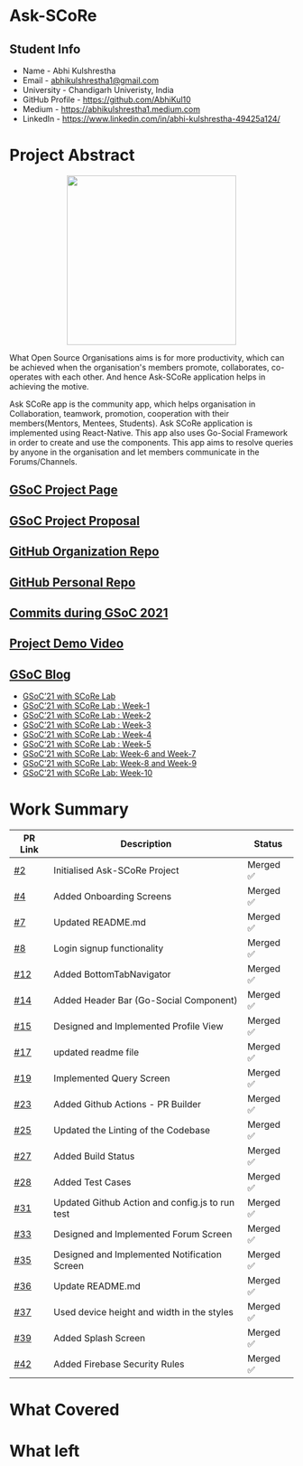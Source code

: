 # Ask-SCoRe

## Student Info 
- Name - Abhi Kulshrestha
- Email - abhikulshrestha1@gmail.com
- University - Chandigarh Univeristy, India
- GitHub Profile - https://github.com/AbhiKul10
- Medium - https://abhikulshrestha1.medium.com
- LinkedIn - https://www.linkedin.com/in/abhi-kulshrestha-49425a124/

# Project Abstract

<p align="center">
  <img src="https://user-images.githubusercontent.com/40908684/120924798-0fd67e80-c6f3-11eb-94a5-554566c205dd.png" width="300">
</p>

What Open Source Organisations aims is for more productivity, which can be achieved when the organisation's members promote, collaborates, co-operates with each other. And hence Ask-SCoRe application helps in achieving the motive.

Ask SCoRe app is the community app, which helps organisation in Collaboration, teamwork, promotion, cooperation with their members(Mentors, Mentees, Students). Ask SCoRe application is implemented using React-Native. This app also uses Go-Social Framework in order to create and use the components. This app aims to resolve queries by anyone in the organisation and let members communicate in the Forums/Channels.

## [GSoC Project Page](https://summerofcode.withgoogle.com/projects/#5094755685367808)

## [GSoC Project Proposal](https://docs.google.com/document/d/16V9DCgARl8OXyWfPg7x3Qq-zL7CDoso3Zt6TAX9NiZg/edit?usp=sharing)

## [GitHub Organization Repo](https://github.com/scorelab/Ask-SCoRe)

## [GitHub Personal Repo](https://github.com/AbhiKul10/Ask-SCoRe)

## [Commits during GSoC 2021](https://github.com/scorelab/Ask-SCoRe/commits?author=AbhiKul10)

## [Project Demo Video](http://LinkToDemoVideo)

## [GSoC Blog](https://medium.com/@abhikulshrestha1)

- [GSoC’21 with SCoRe Lab](https://medium.com/scorelab/gsoc21-with-score-lab-99e08fb51860)
- [GSoC’21 with SCoRe Lab : Week-1](https://medium.com/scorelab/gsoc21-with-score-lab-week-1-b13adb1d3a6e)
- [GSoC’21 with SCoRe Lab : Week-2](https://medium.com/scorelab/gsoc21-with-score-lab-week-2-f5553b2c83a)
- [GSoC’21 with SCoRe Lab : Week-3](https://medium.com/scorelab/gsoc21-with-score-lab-week-3-bec11e7e6884)
- [GSoC’21 with SCoRe Lab : Week-4](https://medium.com/scorelab/gsoc21-with-score-lab-week-4-1a5787b469a8)
- [GSoC’21 with SCoRe Lab : Week-5](https://medium.com/scorelab/gsoc21-with-score-lab-week-5-5028a2755217)
- [GSoC’21 with SCoRe Lab: Week-6 and Week-7](https://medium.com/scorelab/gsoc21-with-score-lab-week-6-and-week-7-5d2be62b12e9)
- [GSoC’21 with SCoRe Lab: Week-8 and Week-9](https://abhikulshrestha1.medium.com/gsoc21-with-score-lab-week-8-and-week-9-7a0fb55ca62d)
- [GSoC’21 with SCoRe Lab: Week-10](https://abhikulshrestha1.medium.com/gsoc21-with-score-lab-week-10-a162826300b3)

# Work Summary

| PR Link                                                                                                                                                              | Description                                              | Status    |
| -------------------------------------------------------------------------------------------------------------------------------------------------------------------- | -------------------------------------------------------- | --------- |
| [#2](https://github.com/scorelab/Ask-SCoRe/pull/2)                                                                                    | Initialised Ask-SCoRe Project            | Merged ✅ |
| [#4](https://github.com/scorelab/Ask-SCoRe/pull/4)                                                                                    | Added Onboarding Screens              | Merged ✅ |
| [#7](https://github.com/scorelab/Ask-SCoRe/pull/7)                                                                                    | Updated README.md   | Merged ✅ |
| [#8](https://github.com/scorelab/Ask-SCoRe/pull/8)                                                                                    | Login signup functionality     | Merged ✅ |
| [#12](https://github.com/scorelab/Ask-SCoRe/pull/12)                                                                                    | Added BottomTabNavigator         | Merged ✅ |
| [#14](https://github.com/scorelab/Ask-SCoRe/pull/14)                                                                                    | Added Header Bar (Go-Social Component)                 | Merged ✅ |
| [#15](https://github.com/scorelab/Ask-SCoRe/pull/15)                                                                                    | Designed and Implemented Profile View          | Merged ✅ |
| [#17](https://github.com/scorelab/Ask-SCoRe/pull/17)                                                                                    | updated readme file            | Merged ✅ |
| [#19](https://github.com/scorelab/Ask-SCoRe/pull/19)                                                                                    | Implemented Query Screen  | Merged ✅ |
| [#23](https://github.com/scorelab/Ask-SCoRe/pull/23)                                                                                    | Added Github Actions - PR Builder       | Merged ✅ |
| [#25](https://github.com/scorelab/Ask-SCoRe/pull/25)                                                                                    | Updated the Linting of the Codebase              | Merged ✅ |
| [#27](https://github.com/scorelab/Ask-SCoRe/pull/27)                                                                                    | Added Build Status                    | Merged ✅ |
| [#28](https://github.com/scorelab/Ask-SCoRe/pull/28)                                                                                    | Added Test Cases             | Merged ✅ |
| [#31](https://github.com/scorelab/Ask-SCoRe/pull/31)                                                                                    | Updated Github Action and config.js to run test   | Merged ✅ |
| [#33](https://github.com/scorelab/Ask-SCoRe/pull/33)                                                                                    | Designed and Implemented Forum Screen      | Merged ✅ |
| [#35](https://github.com/scorelab/Ask-SCoRe/pull/35)                                                                                    | Designed and Implemented Notification Screen             | Merged ✅ |
| [#36](https://github.com/scorelab/Ask-SCoRe/pull/36)                                                                                    | Update README.md                  | Merged ✅ |
| [#37](https://github.com/scorelab/Ask-SCoRe/pull/37)                                                                                    | Used device height and width in the styles      | Merged ✅ |
| [#39](https://github.com/scorelab/Ask-SCoRe/pull/39)                                                                                    | Added Splash Screen             | Merged ✅ |
| [#42](https://github.com/scorelab/Ask-SCoRe/pull/42)                                                                                    | Added Firebase Security Rules                   | Merged ✅ |


# What Covered

# What left

#

